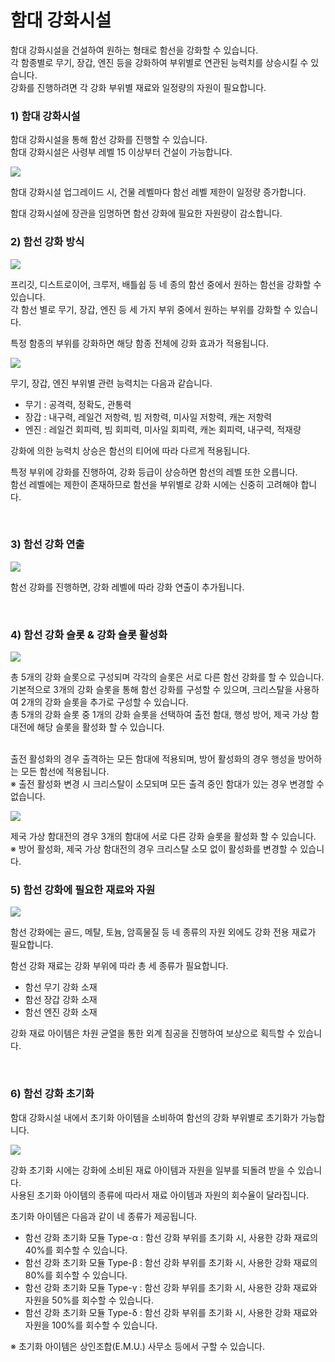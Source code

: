 # 함대 강화시설

함대 강화시설을 건설하여 원하는 형태로 함선을 강화할 수 있습니다.<br>
각 함종별로 무기, 장갑, 엔진 등을 강화하여 부위별로 연관된 능력치를 상승시킬 수 있습니다.<br>
강화를 진행하려면 각 강화 부위별 재료와 일정량의 자원이 필요합니다.
<br>

### 1) 함대 강화시설

함대 강화시설을 통해 함선 강화를 진행할 수 있습니다.<br>
함대 강화시설은 사령부 레벨 15 이상부터 건설이 가능합니다.

![](http://d3bbxo4nelobc3.cloudfront.net/html/img/help/108_01.jpg)

함대 강화시설 업그레이드 시, 건물 레벨마다 함선 레벨 제한이 일정량 증가합니다.

함대 강화시설에 장관을 임명하면 함선 강화에 필요한 자원량이 감소합니다.
<br>

### 2) 함선 강화 방식

![](http://d3bbxo4nelobc3.cloudfront.net/html/img/help/108_02.jpg)

프리깃, 디스트로이어, 크루저, 배틀쉽 등 네 종의 함선 중에서 원하는 함선을 강화할 수 있습니다.<br>
각 함선 별로 무기, 장갑, 엔진 등 세 가지 부위 중에서 원하는 부위를 강화할 수 있습니다.

특정 함종의 부위를 강화하면 해당 함종 전체에 강화 효과가 적용됩니다.

![](http://d3bbxo4nelobc3.cloudfront.net/html/img/help/108_03.jpg)

무기, 장갑, 엔진 부위별 관련 능력치는 다음과 같습니다.<br>
- 무기 : 공격력, 정확도, 관통력
- 장갑 : 내구력, 레일건 저항력, 빔 저항력, 미사일 저항력, 캐논 저항력
- 엔진 : 레일건 회피력, 빔 회피력, 미사일 회피력, 캐논 회피력, 내구력, 적재량

강화에 의한 능력치 상승은 함선의 티어에 따라 다르게 적용됩니다.

특정 부위에 강화를 진행하여, 강화 등급이 상승하면 함선의 레벨 또한 오릅니다.<br>
함선 레벨에는 제한이 존재하므로 함선을 부위별로 강화 시에는 신중히 고려해야 합니다.

<br>

### 3) 함선 강화 연출

![](http://d3bbxo4nelobc3.cloudfront.net/html/img/help/108_08.jpg)

함선 강화를 진행하면, 강화 레벨에 따라 강화 연출이 추가됩니다.

<br>

### 4) 함선 강화 슬롯 & 강화 슬롯 활성화

![](http://d3bbxo4nelobc3.cloudfront.net/html/img/help/108_06.jpg)

총 5개의 강화 슬롯으로 구성되며 각각의 슬롯은 서로 다른 함선 강화를 할 수 있습니다.<br>
기본적으로 3개의 강화 슬롯을 통해 함선 강화를 구성할 수 있으며, 크리스탈을 사용하여 2개의 강화 슬롯을 추가로 구성할 수 있습니다.<br>
총 5개의 강화 슬롯 중 1개의 강화 슬롯을 선택하여 출전 함대, 행성 방어, 제국 가상 함대전에 해당 슬롯을 활성화 할 수 있습니다.<br><br>

출전 활성화의 경우 출격하는 모든 함대에 적용되며, 방어 활성화의 경우 행성을 방어하는 모든 함선에 적용됩니다.<br>
※ 출전 활성화 변경 시 크리스탈이 소모되며 모든 출격 중인 함대가 있는 경우 변경할 수 없습니다.<br>

![](http://d3bbxo4nelobc3.cloudfront.net/html/img/help/108_07.jpg)

제국 가상 함대전의 경우 3개의 함대에 서로 다른 강화 슬롯을 활성화 할 수 있습니다.<br>
※ 방어 활성화, 제국 가상 함대전의 경우 크리스탈 소모 없이 활성화를 변경할 수 있습니다.<br>

### 5) 함선 강화에 필요한 재료와 자원

![](http://d3bbxo4nelobc3.cloudfront.net/html/img/help/108_04.jpg)

함선 강화에는 골드, 메탈, 토늄, 암흑물질 등 네 종류의 자원 외에도 강화 전용 재료가 필요합니다.

함선 강화 재료는 강화 부위에 따라 총 세 종류가 필요합니다.
- 함선 무기 강화 소재
- 함선 장갑 강화 소재
- 함선 엔진 강화 소재

강화 재료 아이템은 차원 균열을 통한 외계 침공을 진행하여 보상으로 획득할 수 있습니다.

<br>

### 6) 함선 강화 초기화

함대 강화시설 내에서 초기화 아이템을 소비하여 함선의 강화 부위별로 초기화가 가능합니다.

![](http://d3bbxo4nelobc3.cloudfront.net/html/img/help/108_05.jpg)

강화 초기화 시에는 강화에 소비된 재료 아이템과 자원을 일부를 되돌려 받을 수 있습니다.<br>
사용된 초기화 아이템의 종류에 따라서 재료 아이템과 자원의 회수율이 달라집니다.

초기화 아이템은 다음과 같이 네 종류가 제공됩니다.<br>
- 함선 강화 초기화 모듈 Type-α : 함선 강화 부위를 초기화 시, 사용한 강화 재료의 40%를 회수할 수 있습니다.
- 함선 강화 초기화 모듈 Type-β : 함선 강화 부위를 초기화 시, 사용한 강화 재료의 80%를 회수할 수 있습니다.
- 함선 강화 초기화 모듈 Type-γ : 함선 강화 부위를 초기화 시, 사용한 강화 재료와 자원을 50%를 회수할 수 있습니다.
- 함선 강화 초기화 모듈 Type-δ : 함선 강화 부위를 초기화 시, 사용한 강화 재료와 자원을 100%를 회수할 수 있습니다.

※ 초기화 아이템은 상인조합(E.M.U.) 사무소 등에서 구할 수 있습니다.